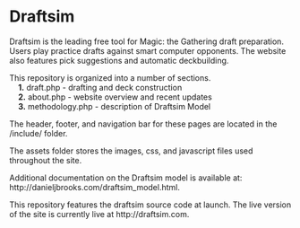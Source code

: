 <h1>Draftsim</h1>

<p> Draftsim is the leading free tool for Magic: the Gathering draft preparation. 
  Users play practice drafts against smart computer opponents. 
  The website also features pick suggestions and automatic deckbuilding. 
</p>

<p> This repository is organized into a number of sections. <br>
  &nbsp;&nbsp;&nbsp;&nbsp;<b>1.</b> draft.php - drafting and deck construction <br>
  &nbsp;&nbsp;&nbsp;&nbsp;<b>2.</b> about.php - website overview and recent updates <br>
  &nbsp;&nbsp;&nbsp;&nbsp;<b>3.</b> methodology.php - description of Draftsim Model <br> 
</p>
<p>
  The header, footer, and navigation bar for these pages are located in the /include/ folder.
</p>
<p>
  The assets folder stores the images, css, and javascript files used throughout the site.  
</p>

<p>
  Additional documentation on the Draftsim model is available at: http://danieljbrooks.com/draftsim_model.html.
</p>

<p> This repository features the draftsim source code at launch. 
  The live version of the site is currently live at http://draftsim.com.
</p>
